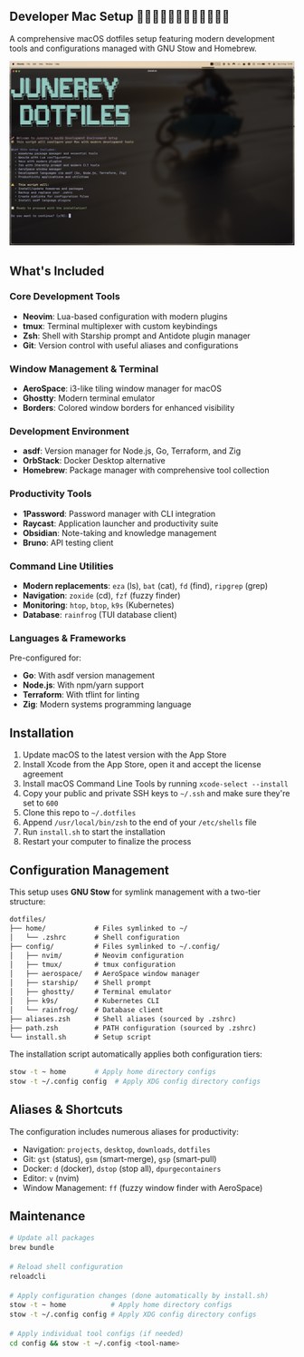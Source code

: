## Developer Mac Setup 👩🏻‍💻👨🏽‍💻👨🏻‍💻👩🏿‍💻

A comprehensive macOS dotfiles setup featuring modern development tools and configurations managed with GNU Stow and Homebrew.

![Screenshot](media/screenshot.png)

## What's Included

### Core Development Tools
- **Neovim**: Lua-based configuration with modern plugins
- **tmux**: Terminal multiplexer with custom keybindings
- **Zsh**: Shell with Starship prompt and Antidote plugin manager
- **Git**: Version control with useful aliases and configurations

### Window Management & Terminal
- **AeroSpace**: i3-like tiling window manager for macOS
- **Ghostty**: Modern terminal emulator
- **Borders**: Colored window borders for enhanced visibility

### Development Environment
- **asdf**: Version manager for Node.js, Go, Terraform, and Zig
- **OrbStack**: Docker Desktop alternative
- **Homebrew**: Package manager with comprehensive tool collection

### Productivity Tools
- **1Password**: Password manager with CLI integration
- **Raycast**: Application launcher and productivity suite
- **Obsidian**: Note-taking and knowledge management
- **Bruno**: API testing client

### Command Line Utilities
- **Modern replacements**: `eza` (ls), `bat` (cat), `fd` (find), `ripgrep` (grep)
- **Navigation**: `zoxide` (cd), `fzf` (fuzzy finder)
- **Monitoring**: `htop`, `btop`, `k9s` (Kubernetes)
- **Database**: `rainfrog` (TUI database client)

### Languages & Frameworks
Pre-configured for:
- **Go**: With asdf version management
- **Node.js**: With npm/yarn support
- **Terraform**: With tflint for linting
- **Zig**: Modern systems programming language

## Installation

1. Update macOS to the latest version with the App Store
2. Install Xcode from the App Store, open it and accept the license agreement
3. Install macOS Command Line Tools by running `xcode-select --install`
4. Copy your public and private SSH keys to `~/.ssh` and make sure they're set to `600`
5. Clone this repo to `~/.dotfiles`
6. Append `/usr/local/bin/zsh` to the end of your `/etc/shells` file
7. Run `install.sh` to start the installation
8. Restart your computer to finalize the process

## Configuration Management

This setup uses **GNU Stow** for symlink management with a two-tier structure:

```
dotfiles/
├── home/            # Files symlinked to ~/
│   └── .zshrc       # Shell configuration
├── config/          # Files symlinked to ~/.config/
│   ├── nvim/        # Neovim configuration
│   ├── tmux/        # tmux configuration  
│   ├── aerospace/   # AeroSpace window manager
│   ├── starship/    # Shell prompt
│   ├── ghostty/     # Terminal emulator
│   ├── k9s/         # Kubernetes CLI
│   └── rainfrog/    # Database client
├── aliases.zsh      # Shell aliases (sourced by .zshrc)
├── path.zsh         # PATH configuration (sourced by .zshrc)
└── install.sh       # Setup script
```

The installation script automatically applies both configuration tiers:
```bash
stow -t ~ home       # Apply home directory configs
stow -t ~/.config config  # Apply XDG config directory configs
```

## Aliases & Shortcuts

The configuration includes numerous aliases for productivity:

- Navigation: `projects`, `desktop`, `downloads`, `dotfiles`
- Git: `gst` (status), `gsm` (smart-merge), `gsp` (smart-pull)
- Docker: `d` (docker), `dstop` (stop all), `dpurgecontainers`
- Editor: `v` (nvim)
- Window Management: `ff` (fuzzy window finder with AeroSpace)

## Maintenance

```bash
# Update all packages
brew bundle

# Reload shell configuration
reloadcli

# Apply configuration changes (done automatically by install.sh)
stow -t ~ home           # Apply home directory configs
stow -t ~/.config config # Apply XDG config directory configs

# Apply individual tool configs (if needed)
cd config && stow -t ~/.config <tool-name>
```
